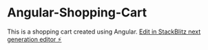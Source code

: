 # Angular-Shopping-Cart

This is a shopping cart created using Angular.
[Edit in StackBlitz next generation editor ⚡️](https://stackblitz.com/~/github.com/branndonle/Angular-Shopping-Cart)
